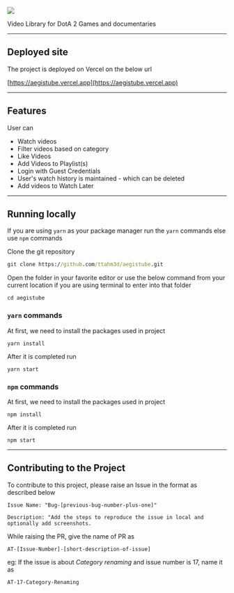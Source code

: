 ![](https://res.cloudinary.com/dut75albw/image/upload/v1649334768/AegisTube/Thumbnails/AegisTube_lodd65.svg)

Video Library for DotA 2 Games and documentaries

---

## Deployed site

The project is deployed on Vercel on the below url

[https://aegistube.vercel.app](https://aegistube.vercel.app)

---

## Features

User can

- Watch videos
- Filter videos based on category
- Like Videos
- Add Videos to Playlist(s)
- Login with Guest Credentials
- User's watch history is maintained - which can be deleted
- Add videos to Watch Later

---

## Running locally

If you are using `yarn` as your package manager run the `yarn` commands else use `npm` commands

Clone the git repository

```cmd
git clone https://github.com/ttahm3d/aegistube.git
```

Open the folder in your favorite editor or use the below command from your current location if you are using terminal to enter into that folder

```
cd aegistube
```

### `yarn` commands

At first, we need to install the packages used in project

```
yarn install
```

After it is completed run

```
yarn start
```

### `npm` commands

At first, we need to install the packages used in project

```
npm install
```

After it is completed run

```
npm start
```

---

## Contributing to the Project

To contribute to this project, please raise an Issue in the format as described below

```
Issue Name: "Bug-[previous-bug-number-plus-one]"

Description: "Add the steps to reproduce the issue in local and optionally add screenshots.

```

While raising the PR, give the name of PR as

```
AT-[Issue-Number]-[short-description-of-issue]
```

eg: If the issue is about _Category renaming_ and issue number is 17, name it as

```
AT-17-Category-Renaming
```
